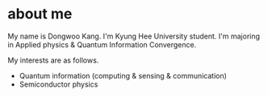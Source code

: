 # about me
My name is Dongwoo Kang. I'm Kyung Hee University student. I'm majoring in Applied physics & Quantum Information Convergence.

My interests are as follows.

* Quantum information (computing & sensing & communication)
* Semiconductor physics
